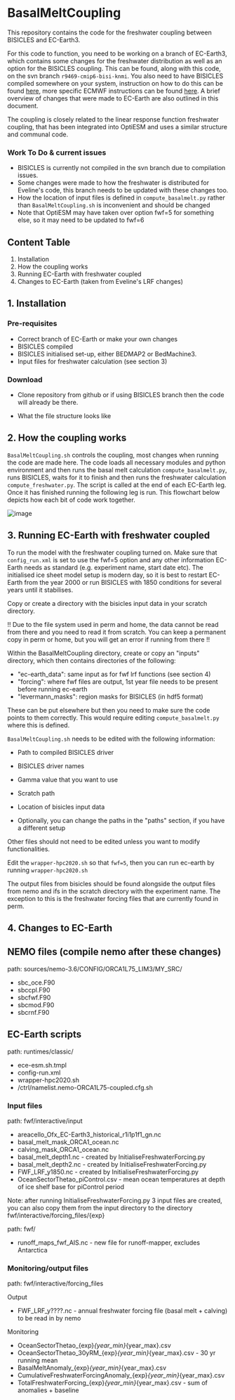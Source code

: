 # BasalMeltCoupling


This repository contains the code for the freshwater coupling between BISICLES and EC-Earth3. 

For this code to function, you need to be working on a branch of EC-Earth3, which contains some changes for the freshwater distribution as well as an option for the BISICLES coupling. This can be found, along with this code, on the svn branch `r9469-cmip6-bisi-knmi`. You also need to have BISICLES compiled somewhere on your system, instruction on how to do this can be found [here](https://davis.lbl.gov/Manuals/BISICLES-DOCS/readme.html), more specific ECMWF instructions can be found [here](https://github.com/BISICLES-users/BISICLES-notes/blob/main/BISICLES_ECMWF2020.md). A brief overview of changes that were made to EC-Earth are also outlined in this document. 

The coupling is closely related to the linear response function freshwater coupling, that has been integrated into OptiESM and uses a similar structure and communal code. 

### Work To Do & current issues
- BISICLES is currently not compiled in the svn branch due to compilation issues.
- Some changes were made to how the freshwater is distributed for Eveline's code, this branch needs to be updated with these changes too.
- How the location of input files is defined in `compute_basalmelt.py` rather than `BasalMeltCoupling.sh` is inconvenient and should be changed
- Note that OptiESM may have taken over option fwf=5 for something else, so it may need to be updated to fwf=6

## Content Table
1. Installation
2. How the coupling works
3. Running EC-Earth with freshwater coupled
4. Changes to EC-Earth (taken from Eveline's LRF changes)

## 1. Installation

### Pre-requisites
- Correct branch of EC-Earth or make your own changes
- BISICLES compiled
- BISICLES initialised set-up, either BEDMAP2 or BedMachine3.
- Input files for freshwater calculation (see section 3)

### Download
- Clone repository from github or if using BISICLES branch then the code will already be there.

- What the file structure looks like 

## 2. How the coupling works
`BasalMeltCoupling.sh` controls the coupling, most changes when running the code are made here. The code loads all necessary modules and python environment and then runs the basal melt calculation `compute_basalmelt.py`, runs BISICLES, waits for it to finish and then runs the freshwater calculation `compute_freshwater.py`. The script is called at the end of each EC-Earth leg. Once it has finished running the following leg is run. This flowchart below depicts how each bit of code work together. 


![image](https://user-images.githubusercontent.com/82878115/221154886-f0c31171-538b-4a80-a459-ee6af2fa5d31.png)


## 3. Running EC-Earth with freshwater coupled

To run the model with the freshwater coupling turned on. Make sure that `config_run.xml` is set to use the fwf=5 option and any other information EC-Earth needs as standard (e.g. experiment name, start date etc). 
The initialised ice sheet model setup is modern day, so it is best to restart EC-Earth from the year 2000 or run BISICLES with 1850 conditions for several years until it stabilises. 

Copy or create a directory with the bisicles input data in your scratch directory. 

!! Due to the file system used in perm and home, the data cannot be read from there and you need to read it from scratch. You can keep a permanent copy in perm or home, but you will get an error if running from there !! 

Within the BasalMeltCoupling directory, create or copy an "inputs" directory, which then contains directories of the following:
- "ec-earth_data": same input as for fwf lrf functions (see section 4)
- "forcing": where fwf files are output, 1st year file needs to be present before running ec-earth
- "levermann_masks": region masks for BISICLES (in hdf5 format)

These can be put elsewhere but then you need to make sure the code points to them correctly. This would require editing `compute_basalmelt.py` where this is defined. 

`BasalMeltCoupling.sh` needs to be edited with the following information:
- Path to compiled BISICLES driver
- BISICLES driver names
- Gamma value that you want to use
- Scratch path
- Location of bisicles input data

- Optionally, you can change the paths in the "paths" section, if you have a different setup

Other files should not need to be edited unless you want to modify functionalities. 

Edit the `wrapper-hpc2020.sh` so that `fwf=5`, then you can run ec-earth by running `wrapper-hpc2020.sh` 

The output files from bisicles should be found alongside the output files from nemo and ifs in the scratch directory with the experiment name. The exception to this is the freshwater forcing files that are currently found in perm. 


## 4. Changes to EC-Earth

## NEMO files (compile nemo after these changes)
path: sources/nemo-3.6/CONFIG/ORCA1L75_LIM3/MY_SRC/
- sbc_oce.F90
- sbccpl.F90
- sbcfwf.F90
- sbcmod.F90
- sbcrnf.F90

## EC-Earth scripts
path: runtimes/classic/

- ece-esm.sh.tmpl
- config-run.xml
- wrapper-hpc2020.sh
- /ctrl/namelist.nemo-ORCA1L75-coupled.cfg.sh 

### Input files
path: fwf/interactive/input

- areacello_Ofx_EC-Earth3_historical_r1i1p1f1_gn.nc
- basal_melt_mask_ORCA1_ocean.nc
- calving_mask_ORCA1_ocean.nc
- basal_melt_depth1.nc - created by InitialiseFreshwaterForcing.py 
- basal_melt_depth2.nc - created by InitialiseFreshwaterForcing.py
- FWF_LRF_y1850.nc - created by InitialiseFreshwaterForcing.py
- OceanSectorThetao_piControl.csv - mean ocean temperatures at depth of ice shelf base for piControl period

Note: after running InitialiseFreshwaterForcing.py 3 input files are created, you can also copy them from the input directory to the directory fwf/interactive/forcing_files/{exp}

path: fwf/
- runoff_maps_fwf_AIS.nc    - new file for runoff-mapper, excludes Antarctica

### Monitoring/output files
path: fwf/interactive/forcing_files

Output
- FWF_LRF_y????.nc - annual freshwater forcing file (basal melt + calving) to be read in by nemo

Monitoring
- OceanSectorThetao_{exp}_{year_min}_{year_max}.csv
- OceanSectorThetao_30yRM_{exp}_{year_min}_{year_max}.csv - 30 yr running mean
- BasalMeltAnomaly_{exp}_{year_min}_{year_max}.csv
- CumulativeFreshwaterForcingAnomaly_{exp}_{year_min}_{year_max}.csv
- TotalFreshwaterForcing_{exp}_{year_min}_{year_max}.csv - sum of anomalies + baseline
